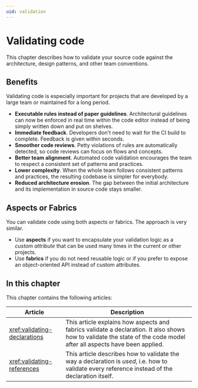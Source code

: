 ```yaml
---
uid: validation
---
```


# Validating code

This chapter describes how to validate your source code against the architecture, design patterns, and other team conventions.

## Benefits

Validating code is especially important for projects that are developed by a large team or maintained for a long period.

* **Executable rules instead of paper guidelines**. Architectural guidelines can now be enforced in real time within the code editor instead of being simply written down and put on shelves.
* **Immediate feedback**. Developers don't need to wait for the CI build to complete. Feedback is given within seconds.
* **Smoother code reviews**. Petty violations of rules are automatically detected, so code reviews can focus on flows and concepts.
* **Better team alignment**. Automated code validation encourages the team to respect a consistent set of patterns and practices.
* **Lower complexity**. When the whole team follows consistent patterns and practices, the resulting codebase is simpler for everybody.
* **Reduced architecture erosion**. The gap between the initial architecture and its implementation in source code stays smaller.

## Aspects or Fabrics

You can validate code using both aspects or fabrics. The approach is very similar.

* Use **aspects** if you want to encapsulate your validation logic as a _custom attribute_ that can be used many times in the current or other projects.
* Use **fabrics** if you do not need reusable logic or if you prefer to expose an object-oriented API instead of custom attributes.

## In this chapter

This chapter contains the following articles:

| Article | Description |
|--|--|
| <xref:validating-declarations> | This article explains how aspects and fabrics validate a declaration. It also shows how to validate the state of the code model after all aspects have been applied.
| <xref:validating-references> | This article describes how to validate the way a declaration is _used_, i.e. how to validate every reference instead of the declaration itself.



